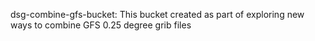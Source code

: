 dsg-combine-gfs-bucket:  This bucket created as part of exploring new ways to combine GFS 0.25 degree grib files
